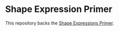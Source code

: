 # Shape Expression Primer

This repository backs the [Shape Expressions Primer](http://shexspec.github.io/primer/).
